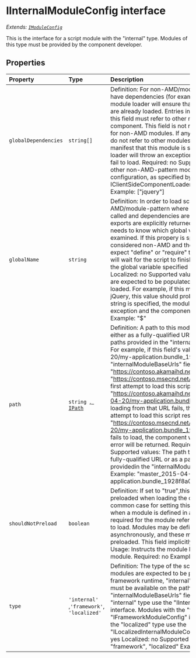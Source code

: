 # IInternalModuleConfig interface

_Extends: [`IModuleConfig`](../sp-module-interfaces/imoduleconfig.md)_



This is the interface for a script module with the "internal" type. Modules of this type must be provided by the 
component developer. 





## Properties

| Property	   | Type	| Description|
|:-------------|:-------|:-----------|
|`globalDependencies`      | `string[]` | Definition: For non-AMD/module-pattern scripts that have dependencies (for example,jQuery plugins),the module  loader will ensure that those dependencies are already loaded. Entries in the array specified in this field must  refer to other non-AMD modules in this component. This field is not required to have a value for  non-AMD modules. If any values are specified that do not refer to other modules in the same component manifest  that this module is specified, the module loader will throw an exception and the component will fail to load.  Required: no  Supported values: Names of other non-AMD-pattern modules in this loader configuration, as specified by the key  IClientSideComponentLoaderConfig.scriptResources[]  Example: ["jquery"] |
|`globalName`      | `string` | Definition: In order to load scripts that don't follow the AMD/module-pattern where "define" or "require" is  called and dependencies are explicitly listed and exports are explicitly returned, the module loader needs to  know which global variable must be examined. If this propery is specified, this module is considered non-AMD and  the module loader will not expect "define" or "require" to be called. Instead, it will wait for the script to  finish loading and examine the global variable specified in this field.  Required: no  Localized: no  Supported values: Variable names that are expected to be populated after this module is loaded. For example,  if this module is describing jQuery, this value should probably be "$". If an empty string is specified,  the module loader will throw an exception and the component will fail to load.  Example: "$" |
|`path`      | `string `,[` IPath`](../sp-module-interfaces/ipath.md) | Definition: A path to this module's javascript resource either as a fully-qualified URL or as a path under the  paths provided in the "internalModuleBaseUrls" field. For example, if this field's value is  "master_2015-04-20/my-application.bundle_1928f8a0.js" and the "internalModuleBaseUrls" field's value is  [ "https://contoso.akamaihd.net/files/", "https://contoso.msecnd.net/files/" ], the loader will first attempt to  load this script resource from the URL  "https://contoso.akamaihd.net/files/master_2015-04-20/my-application.bundle_1928f8a0.js". If loading from that URL  fails, the loader will then attempt to load this script resource from  "https://contoso.msecnd.net/files/master_2015-04-20/my-application.bundle_1928f8a0.js". If that URL fails to load,  the component will fail to load and an error will be returned.  Required: yes  Localized: no  Supported values: The path to the module either as a fully-qualified URL or as a path under the  paths providedin the "internalModuleBaseUrls" field.  Example: "master_2015-04-20/my-application.bundle_1928f8a0.js" |
|`shouldNotPreload`      | `boolean` | Definition: If set to "true",this module should not be preloaded when loading the component. The most common case  for setting this property to "true" is when a module is defined in a manifest, but is not required for the  module referenced in "entryModuleId" to load. Modules may be defined that are loaded asynchronously, and these  modules do not need to be preloaded. This field implicitly defaults to "false".  Usage: Instructs the module loader to not preload this module.  Required: no  Example: true |
|`type`      | `'internal' `,` 'framework' `,` 'localized'` | Definition: The type of the script block. "framework" modules are expected to be provided by the framework runtime,  "internal" and "localized" modules must be available on the paths provided in the "internalModuleBaseUrls" field.  Modules with the "internal" type use the "IInternalModuleConfig" interface. Modules with the "framework" type use  the "IFrameworkModuleConfig" interface. Modules with the "localized" type use the "ILocalizedInternalModuleConfig"  interface.  Required: yes  Localized: no  Supported values: "internal", "framework", "localized"  Example: "localized" |





